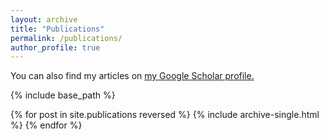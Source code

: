 ```yaml
---
layout: archive
title: "Publications"
permalink: /publications/
author_profile: true
---
```


You can also find my articles on <u><a href="https://scholar.google.com/citations?user=_XLutrUAAAAJ&hl=en">my Google Scholar profile</a>.</u>


{% include base_path %}

{% for post in site.publications reversed %}
  {% include archive-single.html %}
{% endfor %}
